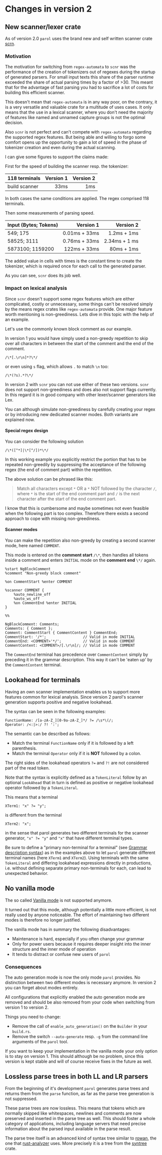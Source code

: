 # Changes in version 2

## New scanner/lexer crate

As of version 2.0 `parol` uses the brand new and self written scanner crate
[scrn](https://github.com/jsinger67/scnr).

### Motivation

The motivation for switching from `regex-automata` to `scnr` was the performance of the creation of
tokenizers out of regexes during the startup of generated parsers. For small input texts this share
of the parser runtime exceeded the share of actual parsing times by a factor of >30. This meant that
for the advantage of fast parsing you had to sacrifice a lot of costs for building this efficient
scanner.

This doesn't mean that `regex-automata` is in any way poor, on the contrary, it is a very versatile
and valuable crate for a multitude of uses cases. It only means that the use in a lexical scanner,
where you don't need the majority of features like named and unnamed capture groups is not the
optimal decision.

Also `scnr` is not perfect and can't compete with `regex-automata` regarding the supported regex
features. But being able and willing to forgo some comfort opens up the opportunity to gain a lot of
speed in the phase of tokenizer creation and even during the actual scanning.

I can give some figures to support the claims made:

First for the speed of building the scanner resp. the tokenizer:

| 118 terminals | Version 1 | Version 2 |
|-------------- |----------:|----------:|
|build scanner  | 33ms      | 1ms       |

In both cases the same conditions are applied. The regex comprised 118 terminals.

Then some measurements of parsing speed.

| Input (Bytes; Tokens) | Version 1 | Version 2 |
|---|--:|--:|
|549; 175 | 0.01ms + 33ms | 1.2ms + 1ms
|58525; 3111 | 0.76ms + 33ms | 2.34ms + 1 ms |
|5873100; 1159200 | 122ms + 33ms |  80ms + 1ms |

The added value in cells with times is the constant time to create the tokenizer, which is required
once for each call to the generated parser.

As you can see, `scnr` does its job well.

### Impact on lexical analysis

Since `scnr` doesn't support some regex features which are either complicated, costly or
unnecessary, some things can't be resolved simply by the means regex crates like `regex-automata`
provide.
One major feature worth mentioning is non-greediness. Lets dive in this topic with the help of an
example.

Let's use the commonly known block comment as our example.

In version 1 you would have simply used a non-greedy repetition to skip over all characters in
between the start of the comment and the end of the comment.

```regexp
/\*[.\r\n]*?\*/
```
or even using `s` flag, which allows `.` to match `\n` too:

```regexp
/\*(?s).*?\*/
```

In version 2 with `scnr` you can not use either of these two versions. `scnr` does not support
non-greediness and does also not support flags currently. In this regard it is in good company with
other lexer/scanner generators like Lex.

You can although simulate non-greediness by carefully creating your regex or by introducing new
dedicated scanner modes. Both variants are explained now.

#### Special regex design

You can consider the following solution

```regexp
/\*([^*]|\*[^/])*\*/
```

In this working example you explicitly restrict the portion that has to be repeated non-greedily by
suppressing the acceptance of the following regex (the end of comment part) within the repetition.

The above solution can be phrased like this:
>Match all characters except `*` OR a `*` NOT followed by the character `/`, where `*` is the start
of the end comment part and `/` is the next character after the start of the end comment part.

I know that this is cumbersome and maybe sometimes not even feasible when the following part is too
complex. Therefore there exists a second approach to cope with missing non-greediness.

#### Scanner modes

You can make the repetition also non-greedy by creating a second scanner mode, here named `COMMENT`.

This mode is entered on the **comment start** `/\*`, then handles all tokens inside a comment and
enters `INITIAL` mode on the **comment end** `\*/` again.

```parol
%start NgBlockComment
%comment "Non-greedy block comment"

%on CommentStart %enter COMMENT

%scanner COMMENT {
    %auto_newline_off
    %auto_ws_off
    %on CommentEnd %enter INITIAL
}

%%

NgBlockComment: Comments;
Comments: { Comment };
Comment: CommentStart { CommentContent } CommentEnd;
CommentStart: '/*';                 // Valid in mode INITIAL
CommentEnd: <COMMENT>'*/';          // Valid in mode COMMENT
CommentContent: <COMMENT>/[.\r\n]/; // Valid in mode COMMENT
```

The `CommentEnd` terminal has precedence over `CommentContent` simply by preceding it in the
grammar description. This way it can't be 'eaten up' by the `CommentContent` terminal.

## Lookahead for terminals

Having an own scanner implementation enables us to support more features common for lexical analysis.
Since version 2 parol's scanner generation supports positive and negative lookahead.

The syntax can be seen in the following examples:

```parol
FunctionName: /[a-zA-Z_][0-9a-zA-Z_]*/ ?= /\s*\(/;
Operator: /<:|>:/ ?! ':';
```

The semantic can be described as follows:
* Match the terminal `FunctionName` only if it is followed by a left parenthesis.
* Match the terminal `Operator` only if it is **NOT** followed by a colon.

The right sides of the lookahead operators `?=` and `?!` are not considered part of the read token.

Note that the syntax is explicitly defined as a `TokenLiteral` follow by an optional `LookAhead`
that in turn is defined as positive or negative lookahead operator followed by a `TokenLiteral`.

This means that a terminal
```parol
XTerm1: "x" ?= "y";
```
is different from the terminal
```parol
XTerm2: "x";
```
in the sense that parol generates two different terminals for the scanner generator, `"x" ?= "y"`
and `"x"` that have different terminal types.

Be sure to define a "primary non-terminal for a terminal"
(see [Grammar description syntax](./ParGrammar.md#terminal-name-generation)) as in the examples
above to let `parol` generate different terminal names (here `XTerm1` and `XTerm2`). Using
terminals with the same `TokenLiteral` and differing lookahead expressions directly in productions,
i.e. without defining separate primary non-terminals for each, can lead to unexpected behavior.

## No vanilla mode

The so called [Vanilla mode](./VanillaMode.md) is not supported anymore.

It turned out that this mode, although potentially a little more efficient, is not really used by
anyone noticeable. The effort of maintaining two different modes is therefore no longer justified.

The vanilla mode has in summary the following disadvantages:
* Maintenance is hard, especially if you often change your grammar
* Only for power users because it requires deeper insight into the inner structure and the inner
mode of operation
* It tends to distract or confuse new users of `parol`

### Consequences

The auto generation mode is now the only mode `parol` provides. No distinction between two different
modes is necessary anymore. In version 2 you can forget about modes entirely.

All configurations that explicitly enabled the auto generation mode are removed and should be also
removed from your code when switching from version 1 to version 2.

Things you need to change:

* Remove the call of `enable_auto_generation()` on the `Builder` in your `build.rs`.
* Remove the switch `--auto-generate` resp. `-g` from the command line arguments of the `parol` tool.

If you want to keep your implementation in the vanilla mode your only option is to stay on
version 1. This should although be no problem, since this version is kept stable and will of course
receive fixes in the future as well.

## Lossless parse trees in both LL and LR parsers

From the beginning of it's development `parol` generates parse trees and returns them from the
`parse` function, as far as the parse tree generation is not suppressed.

These parse trees are now lossless. This means that tokens which are normally skipped like
whitespaces, newlines and comments are now preserved and inserted in the parse tree as well.
This should foster a whole category of applications, including language servers that need
precise information about the parsed input available in the parse result.

The parse tree itself is an advanced kind of syntax tree similar to
[rowan](https://github.com/rust-analyzer/rowan), the one that
[rust-analyzer](https://github.com/rust-lang/rust-analyzer) uses. More precisely it is a tree from
the [syntree](https://github.com/udoprog/syntree) crate.
